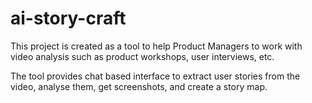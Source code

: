 # ai-story-craft

This project is created as a tool to help Product Managers to work with 
video analysis such as product workshops, user interviews, etc.

The tool provides chat based interface to extract user stories from the video, 
analyse them, get screenshots, and create a story map.